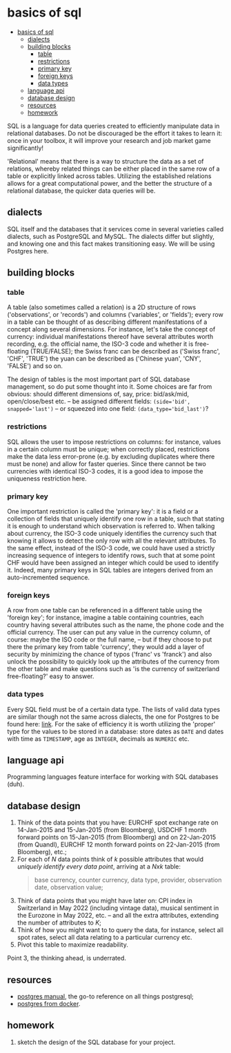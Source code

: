 # basics of sql

- [basics of sql](#basics-of-sql)
  - [dialects](#dialects)
  - [building blocks](#building-blocks)
    - [table](#table)
    - [restrictions](#restrictions)
    - [primary key](#primary-key)
    - [foreign keys](#foreign-keys)
    - [data types](#data-types)
  - [language api](#language-api)
  - [database design](#database-design)
  - [resources](#resources)
  - [homework](#homework)

SQL is a language for data queries created to efficiently manipulate data in relational databases. Do not be discouraged be the effort it takes to learn it: once in your toolbox, it will improve your research and job market game significantly!

'Relational' means that there is a way to structure the data as a set of relations, whereby related things can be either placed in the same row of a table or explicitly linked across tables. Utilizing the established relations allows for a great computational power, and the better the structure of a relational database, the quicker data queries will be.

## dialects

SQL itself and the databases that it services come in several varieties called dialects, such as PostgreSQL and MySQL. The dialects differ but slightly, and knowing one and this fact makes transitioning easy. We will be using Postgres here.

## building blocks

### table

A table (also sometimes called a relation) is a 2D structure of rows ('observations', or 'records') and columns ('variables', or 'fields'); every row in a table can be thought of as describing different manifestations of a concept along several dimensions. For instance, let's take the concept of currency: individual manifestations thereof have several attributes worth recording, e.g. the official name, the ISO-3 code and whether it is free-floating (TRUE/FALSE); the Swiss franc can be described as ('Swiss franc', 'CHF', 'TRUE') the yuan can be described as ('Chinese yuan', 'CNY', 'FALSE') and so on.

The design of tables is the most important part of SQL database management, so do put some thought into it. Some choices are far from obvious: should different dimensions of, say, price: bid/ask/mid, open/close/best etc. &ndash; be assigned different fields: `(side='bid', snapped='last')` &ndash; or squeezed into one field: `(data_type='bid_last')`?

### restrictions

SQL allows the user to impose restrictions on columns: for instance, values in a certain column must be unique; when correctly placed, restrictions make the data less error-prone (e.g. by excluding duplicates where there must be none) and allow for faster queries. Since there cannot be two currencies with identical ISO-3 codes, it is a good idea to impose the uniqueness restriction here.

### primary key

One important restriction is called the 'primary key': it is a field or a collection of fields that uniquely identify one row in a table, such that stating it is enough to understand which observation is referred to. When talking about currency, the ISO-3 code uniquely identifies the currency such that knowing it allows to detect the only row with all the relevant attributes. To the same effect, instead of the ISO-3 code, we could have used a strictly increasing sequence of integers to identify rows, such that at some point CHF would have been assigned an integer which could be used to identify it. Indeed, many primary keys in SQL tables are integers derived from an auto-incremented sequence.

### foreign keys

A row from one table can be referenced in a different table using the 'foreign key'; for instance, imagine a table containing countries, each country having several attributes such as the name, the phone code and the official currency. The user can put any value in the currency column, of course: maybe the ISO code or the full name, &ndash; but if they choose to put there the primary key from table 'currency', they would add a layer of security by minimizing the chance of typos ('franc' vs 'franck') and also unlock the possibility to quickly look up the attributes of the currency from the other table and make questions such as 'is the currency of switzerland free-floating?' easy to answer.

### data types

Every SQL field must be of a certain data type. The lists of valid data types are similar though not the same across dialects, the one for Postgres to be found here: [link](https://www.postgresql.org/docs/current/datatype.html). For the sake of efficiency it is worth utilizing the 'proper' type for the values to be stored in a database: store dates as `DATE` and dates with time as `TIMESTAMP`, age as `INTEGER`, decimals as `NUMERIC` etc.

## language api

Programming languages feature interface for working with SQL databases (duh).

## database design

1. Think of the data points that you have: EURCHF spot exchange rate on 14-Jan-2015 and 15-Jan-2015 (from Bloomberg), USDCHF 1 month forward points on 15-Jan-2015 (from Bloomberg) and on 22-Jan-2015 (from Quandl), EURCHF 12 month forward points on 22-Jan-2015 (from Bloomberg), etc.;
2. For each of *N* data points think of *k* possible attributes that would *uniquely identify every data point*, arriving at a *Nxk* table:
   > base currency, counter currency, data type, provider, observation date, observation value;
3. Think of data points that you might have later on: CPI index in Switzerland in May 2022 (including vintage data), musical sentiment in the Eurozone in May 2022, etc. &ndash; and all the extra attributes, extending the number of attributes to *K*;
4. Think of how you might want to to query the data, for instance, select all spot rates, select all data relating to a particular currency etc.
5. Pivot this table to maximize readability.

Point 3, the thinking ahead, is underrated.

## resources

- [postgres manual](https://www.postgresql.org/docs/), the go-to reference on all things postgresql;
- [postgres from docker](https://youtu.be/aHbE3pTyG-Q).

## homework

1. sketch the design of the SQL database for your project.
